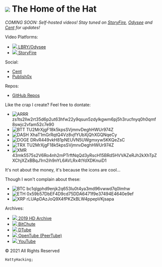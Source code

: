 # ![](./hatt.jpg) The Home of the Hat

*COMING SOON: Self-hosted videos! Stay tuned on [StoryFire](https://storyfire.com/user/3u0bvk11kdcdyczi/), [Odysee](https://odysee.com/@HattyHacker:f) and [Cent](https://beta.cent.co/hattyhacker/) for updates!*


Video Platforms:

- [![](./img/lbry.png) LBRY/Odysee](https://odysee.com/@HattyHacker:f)
- [![](./img/storyFire.png) StoryFire](https://storyfire.com/user/3u0bvk11kdcdyczi/)


Social:

- [Cent](https://beta.cent.co/hattyhacker/)
- [Publish0x](https://www.publish0x.com/@HattyHacker)


Repos:

- [GitHub Repos](https://github.com/hattyhacker)

Like the crap I create? Feel free to dontate:

- ![ARRR](/img/c/arrr.png) zs1ts2llw2rt35d6p2ut63hfw22y9qsun5zdylkgwm6pj5h3rucfnyq0h0qmf8swjc2vfam52c7e90
- ![BTT](/img/c/btt.png) TU2MrXjgF18k5kpsSVjmnvDeghHWUr974Z
- ![DASH](/img/c/dash.png) XhaT1mGrRqtQ4Vz8vjfYUbXjQhXGQNqeCy
- ![DOGE](/img/c/doge.png) DRvR449vkH81pNEUVN5UWgmxyw5KKQeZsC
- ![TRX](/img/c/trx.png) TU2MrXjgF18k5kpsSVjmnvDeghHWUr974Z
- ![XMR](/img/c/xmr.png) 43mk5575s2V6Ro4nh2mPTrftNqQd3yRscH15BRd5HVVAZeRJh2kXhTpZXChjXZxBBqJ1rn2ih9nYL6AVLRx4tYdXDKnuiD1
 

It's not about the money, it's because the icons are cool...

Though I won't complain about these:

- ![BTC](/img/c/btc.png) bc1qlgphd9enjk2q653lu0t4ya3md96vwwd7q0lmhw
- ![ETH](/img/c/eth.png) 0x59b57DbEF4D9cd75DDA6471f9e37494E4640e9ef
- ![XRP](/img/c/xrp.png) rLUApDAzJoQ9X4fPKZkBLW4ppepVKjsapa


Archives:

- [![](./img/torrent.png) 2019 HD Archive](./HattyHacker-2019.torrent)
- [![](./img/bitChute.png) BitChute](https://www.bitchute.com/channel/9D5nFuVO6R2X/)
- [![](./img/dTube.png) DTube](https://d.tube/#!/c/hattyhacker00)
- [![](./img/peerTube.png) OpenTube (PeerTube)](https://open.tube/video-channels/hatty_hacker)
- [![](./img/youTube.png) YouTube](https://www.youtube.com/channel/UClfSAhvbpNulpVjyr3ecGaQ)

&copy; 2021 All Rights Reserved

`HattyHacking;`

<link type="text/css" rel="stylesheet" href="main.css">
